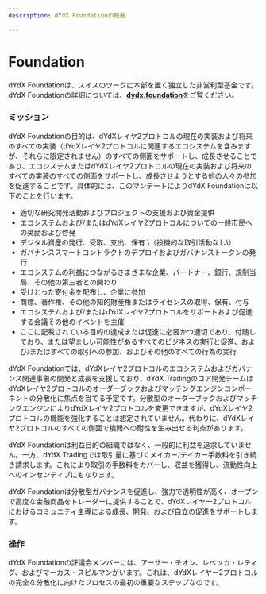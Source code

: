```yaml
---
description: dYdX Foundationの概要

---
```


# Foundation

dYdX Foundationは、スイスのツークに本部を置く独立した非営利型基金です。dYdX Foundationの詳細については、[**dydx.foundation**](https://dydx.foundation)をご覧ください。

### ミッション

dYdX Foundationの目的は、dYdXレイヤ2プロトコルの現在の実装および将来のすべての実装（dYdXレイヤ2プロトコルに関連するエコシステムを含みますが、それらに限定されません）のすべての側面をサポートし、成長させることであり、エコシステムまたはdYdXレイヤ2プロトコルの現在の実装および将来のすべての実装のすべての側面をサポートし、成長させようとする他の人々の参加を促進することです。具体的には、このマンデートによりdYdX Foundationは以下のことを行います。

* 適切な研究開発活動およびプロジェクトの支援および資金提供
* エコシステムおよび/またはdYdXレイヤ2プロトコルについての一般市民への奨励および啓発
* デジタル資産の発行、受取、支出、保有 \（投機的な取引活動なし\）
* ガバナンススマートコントラクトのデプロイおよびガバナンストークンの発行
* エコシステムの利益につながるさまざまな企業、パートナー、銀行、規制当局、その他の第三者との関わり
* 受けとった寄付金を配布し、企業に参加
* 商標、著作権、その他の知的財産権またはライセンスの取得、保有、付与
* エコシステムおよび/またはdYdXレイヤ2プロトコルをサポートおよび促進する会議その他のイベントを主催
* ここに記載されている目的の達成または促進に必要かつ適切であり、付随しており、または望ましい可能性があるすべてのビジネスの実行と促進、および/またはすべての取引への参加、およびその他のすべての行為の実行

dYdX Foundationでは、dYdXレイヤ2プロトコルのエコシステムおよびガバナンス関連事象の開発と成長を支援しており、dYdX Tradingのコア開発チームはdYdXレイヤ2プロトコルのオーダーブックおよびマッチングエンジンコンポーネントの分散化に焦点を当てる予定です。分散型のオーダーブックおよびマッチングエンジンによりdYdXレイヤ2プロトコルを変更できますが、dYdXレイヤ2プロトコルの機能を強化することは想定されていません。代わりに、dYdXレイヤ2プロトコルのすべての側面で検閲への耐性を生み出せる利点があります。

dYdX Foundationは利益目的の組織ではなく、一般的に利益を追求していません。一方、dYdX Tradingでは取引量に基づくメイカー/テイカー手数料を引き続き請求します。これにより取引の手数料をカバーし、収益を獲得し、流動性向上へのインセンティブにもなります。

dYdX Foundationは分散型ガバナンスを促進し、強力で透明性が高く、オープンで高度な金融商品をトレーダーに提供することで、dYdXレイヤー2プロトコルにおけるコミュニティ主導による成長、開発、および自立の促進をサポートします。

### 操作

dYdX Foundationの評議会メンバーには、アーサー・チオン、レベッカ・レティグ、およびマーカス・スピルマンがいます。これは、dYdXレイヤー2プロトコルの完全な分散化に向けたプロセスの最初の重要なステップなのです。

